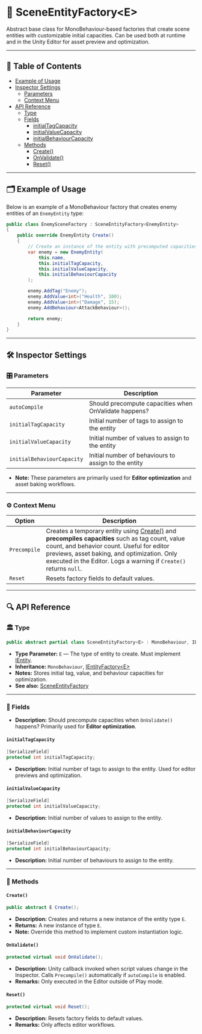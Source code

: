 # 🧩 SceneEntityFactory\<E>

Abstract base class for MonoBehaviour-based factories that create scene entities with customizable initial capacities.
Can be used both at runtime and in the Unity Editor for asset preview and optimization.

---

## 📑 Table of Contents

- [Example of Usage](#-example-of-usage)
- [Inspector Settings](#-inspector-settings)
    - [Parameters](#-parameters)
    - [Context Menu](#-context-menu)
- [API Reference](#-api-reference)
    - [Type](#-type)
    - [Fields](#-fields)
        - [initialTagCapacity](#initialtagcapacity)
        - [initialValueCapacity](#initialvaluecapacity)
        - [initialBehaviourCapacity](#initialbehaviourcapacity)
    - [Methods](#-methods)
        - [Create()](#create)
        - [OnValidate()](#onvalidate)
        - [Reset()](#reset)

---

## 🗂 Example of Usage

Below is an example of a MonoBehaviour factory that creates enemy entities of an `EnemyEntity` type:

```csharp
public class EnemySceneFactory : SceneEntityFactory<EnemyEntity>
{
    public override EnemyEntity Create()
    {
        // Create an instance of the entity with precomputed capacities
        var enemy = new EnemyEntity(
            this.name,
            this.initialTagCapacity,
            this.initialValueCapacity,
            this.initialBehaviourCapacity
        );

        enemy.AddTag("Enemy");
        enemy.AddValue<int>("Health", 100);
        enemy.AddValue<int>("Damage", 15);
        enemy.AddBehaviour<AttackBehaviour>();

        return enemy;
    }
}
```

---

## 🛠 Inspector Settings

<div id="-parameters"></div>

### 🎛️ Parameters

| Parameter                  | Description                                           | 
|----------------------------|-------------------------------------------------------|
| `autoCompile`              | Should precompute capacities when OnValidate happens? |
| `initialTagCapacity`       | Initial number of tags to assign to the entity        |
| `initialValueCapacity`     | Initial number of values to assign to the entity      |
| `initialBehaviourCapacity` | Initial number of behaviours to assign to the entity  |

- **Note:** These parameters are primarily used for **Editor optimization** and asset baking workflows.

---

<div id="-context-menu"></div>

### ⚙️ Context Menu

| Option       | Description                                                                                                                                                                                                                                                                   | 
|--------------|-------------------------------------------------------------------------------------------------------------------------------------------------------------------------------------------------------------------------------------------------------------------------------|
| `Precompile` | Creates a temporary entity using [Create()](#create) and **precompiles capacities** such as tag count, value count, and behavior count. Useful for editor previews, asset baking, and optimization. Only executed in the Editor. Logs a warning if `Create()` returns `null`. |
| `Reset`      | Resets factory fields to default values.                                                                                                                                                                                                                                      |

---

## 🔍 API Reference

### 🏛️ Type <div id="-type"></div>

```csharp
public abstract partial class SceneEntityFactory<E> : MonoBehaviour, IEntityFactory<E> where E : IEntity
```

- **Type Parameter:** `E` — The type of entity to create. Must implement [IEntity](../Entities/IEntity.md).
- **Inheritance:** `MonoBehaviour`, [IEntityFactory\<E>](IEntityFactory%601.md)
- **Notes:** Stores initial tag, value, and behaviour capacities for optimization.
- **See also:** [SceneEntityFactory](SceneEntityFactory.md)

---

### 🧱 Fields

- **Description:** Should precompute capacities when `OnValidate()` happens? Primarily used for **Editor optimization**.

#### `initialTagCapacity`

```csharp
[SerializeField]
protected int initialTagCapacity;
```

- **Description:** Initial number of tags to assign to the entity. Used for editor previews and optimization.

#### `initialValueCapacity`

```csharp
[SerializeField]
protected int initialValueCapacity;
```

- **Description:** Initial number of values to assign to the entity.

#### `initialBehaviourCapacity`

```csharp
[SerializeField]
protected int initialBehaviourCapacity;
```

- **Description:** Initial number of behaviours to assign to the entity.

---

### 🏹 Methods

#### `Create()`

```csharp
public abstract E Create();
```

- **Description:** Creates and returns a new instance of the entity type `E`.
- **Returns:** A new instance of type `E`.
- **Note:** Override this method to implement custom instantiation logic.

#### `OnValidate()`

```csharp
protected virtual void OnValidate();
```

- **Description:** Unity callback invoked when script values change in the Inspector. Calls `Precompile()` automatically
  if `autoCompile` is enabled.
- **Remarks:** Only executed in the Editor outside of Play mode.

#### `Reset()`

```csharp
protected virtual void Reset();
```

- **Description:** Resets factory fields to default values.
- **Remarks:** Only affects editor workflows.